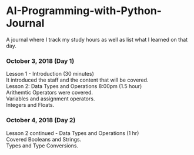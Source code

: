 # AI-Programming-with-Python-Journal
A journal where I track my study hours as well as list what I learned on that day.
<h3> October 3, 2018 (Day 1) </h3>
Lesson 1 - Introduction (30 minutes)
<br>
It introduced the staff and the content that will be covered.
<br>
Lesson 2: Data Types and Operations 8:00pm (1.5 hour)
<br>
Arithemtic Operators were covered.
<br>
Variables and assignment operators.
<br>
Integers and Floats.
<h3> October 4, 2018 (Day 2) </h3>
Lesson 2 continued - Data Types and Operations (1 hr)
<br>
Covered Booleans and Strings.
<br>
Types and Type Conversions.
